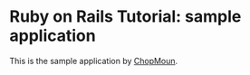 # Ruby on Rails Tutorial: sample application
This is the sample application 
by [ChopMoun](http://weibo.com/ChopMoun).